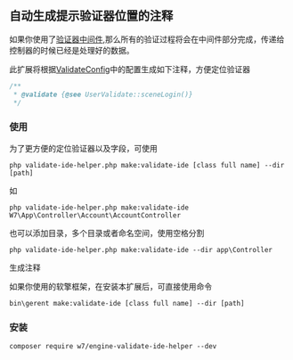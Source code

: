 ## 自动生成提示验证器位置的注释
如果你使用了[验证器中间件](https://v.neww7.com/2/Middleware.html),那么所有的验证过程将会在中间件部分完成，传递给控制器的时候已经是处理好的数据。

此扩展将根据[ValidateConfig](https://v.neww7.com/2/Start.html)中的配置生成如下注释，方便定位验证器
```php
/**
 * @validate {@see UserValidate::sceneLogin()}
 */
```
### 使用
为了更方便的定位验证器以及字段，可使用
```shell
php validate-ide-helper.php make:validate-ide [class full name] --dir [path]
```
如
```shell
php validate-ide-helper.php make:validate-ide W7\App\Controller\Account\AccountController
```
也可以添加目录，多个目录或者命名空间，使用空格分割
```shell
php validate-ide-helper.php make:validate-ide --dir app\Controller
```
生成注释

如果你使用的软擎框架，在安装本扩展后，可直接使用命令
```shell
bin\gerent make:validate-ide [class full name] --dir [path]
```
### 安装
```shell
composer require w7/engine-validate-ide-helper --dev
```